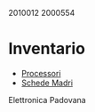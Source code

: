 2010012
2000554

# Inventario

- [Processori](./processori.md)
- [Schede Madri](./schede_madri.md)

Elettronica Padovana